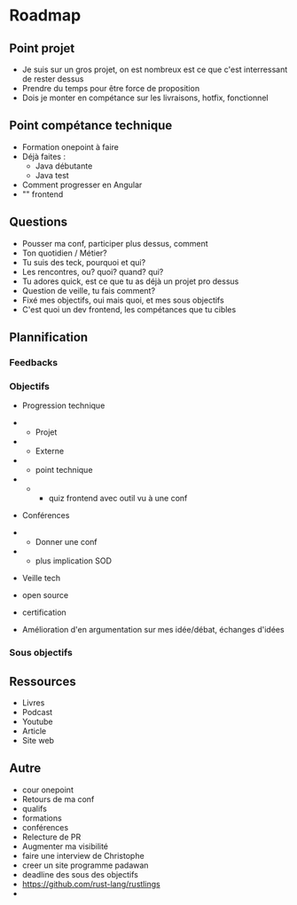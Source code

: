 # Roadmap

## Point projet

- Je suis sur un gros projet, on est nombreux est ce que c'est interressant de rester dessus
- Prendre du temps pour être force de proposition
- Dois je monter en compétance sur les livraisons, hotfix, fonctionnel

## Point compétance technique

- Formation onepoint à faire
- Déjà faites :
  - Java débutante
  - Java test
- Comment progresser en Angular
- "" frontend

## Questions

- Pousser ma conf, participer plus dessus, comment
- Ton quotidien / Métier?
- Tu suis des teck, pourquoi et qui?
- Les rencontres, ou? quoi? quand? qui?
- Tu adores quick, est ce que tu as déjà un projet pro dessus
- Question de veille, tu fais comment?
- Fixé mes objectifs, oui mais quoi, et mes sous objectifs
- C'est quoi un dev frontend, les compétances que tu cibles

## Plannification

### Feedbacks

### Objectifs

- Progression technique
- - Projet
- - Externe
- - point technique
- - - quiz frontend avec outil vu à une conf

- Conférences
- - Donner une conf
- - plus implication SOD

- Veille tech

- open source

- certification

- Amélioration d'en argumentation sur mes idée/débat, échanges d'idées

### Sous objectifs

## Ressources

- Livres
- Podcast
- Youtube
- Article
- Site web

## Autre

- cour onepoint
- Retours de ma conf
- qualifs
- formations
- conférences
- Relecture de PR
- Augmenter ma visibilité
- faire une interview de Christophe
- creer un site programme padawan
- deadline des sous des objectifs
- https://github.com/rust-lang/rustlings
-
